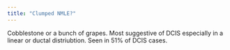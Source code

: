 ```yaml
---
title: "Clumped NMLE?"
---
```

Cobblestone or a bunch of grapes. Most suggestive of DCIS especially in a linear or ductal distriubtion. Seen in 51% of DCIS cases.

